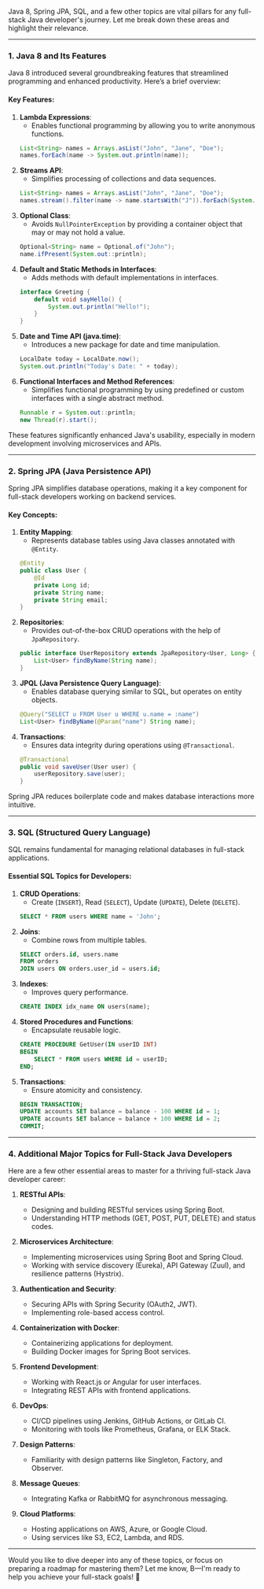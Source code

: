Java 8, Spring JPA, SQL, and a few other topics are vital pillars for any full-stack Java developer's journey. Let me break down these areas and highlight their relevance.

---

### **1. Java 8 and Its Features**
Java 8 introduced several groundbreaking features that streamlined programming and enhanced productivity. Here’s a brief overview:

#### **Key Features:**
1. **Lambda Expressions**:
   - Enables functional programming by allowing you to write anonymous functions.
   ```java
   List<String> names = Arrays.asList("John", "Jane", "Doe");
   names.forEach(name -> System.out.println(name));
   ```
2. **Streams API**:
   - Simplifies processing of collections and data sequences.
   ```java
   List<String> names = Arrays.asList("John", "Jane", "Doe");
   names.stream().filter(name -> name.startsWith("J")).forEach(System.out::println);
   ```
3. **Optional Class**:
   - Avoids `NullPointerException` by providing a container object that may or may not hold a value.
   ```java
   Optional<String> name = Optional.of("John");
   name.ifPresent(System.out::println);
   ```
4. **Default and Static Methods in Interfaces**:
   - Adds methods with default implementations in interfaces.
   ```java
   interface Greeting {
       default void sayHello() {
           System.out.println("Hello!");
       }
   }
   ```
5. **Date and Time API (java.time)**:
   - Introduces a new package for date and time manipulation.
   ```java
   LocalDate today = LocalDate.now();
   System.out.println("Today's Date: " + today);
   ```
6. **Functional Interfaces and Method References**:
   - Simplifies functional programming by using predefined or custom interfaces with a single abstract method.
   ```java
   Runnable r = System.out::println;
   new Thread(r).start();
   ```

These features significantly enhanced Java's usability, especially in modern development involving microservices and APIs.

---

### **2. Spring JPA (Java Persistence API)**
Spring JPA simplifies database operations, making it a key component for full-stack developers working on backend services.

#### **Key Concepts:**
1. **Entity Mapping**:
   - Represents database tables using Java classes annotated with `@Entity`.
   ```java
   @Entity
   public class User {
       @Id
       private Long id;
       private String name;
       private String email;
   }
   ```
2. **Repositories**:
   - Provides out-of-the-box CRUD operations with the help of `JpaRepository`.
   ```java
   public interface UserRepository extends JpaRepository<User, Long> {
       List<User> findByName(String name);
   }
   ```
3. **JPQL (Java Persistence Query Language)**:
   - Enables database querying similar to SQL, but operates on entity objects.
   ```java
   @Query("SELECT u FROM User u WHERE u.name = :name")
   List<User> findByName(@Param("name") String name);
   ```
4. **Transactions**:
   - Ensures data integrity during operations using `@Transactional`.
   ```java
   @Transactional
   public void saveUser(User user) {
       userRepository.save(user);
   }
   ```

Spring JPA reduces boilerplate code and makes database interactions more intuitive.

---

### **3. SQL (Structured Query Language)**
SQL remains fundamental for managing relational databases in full-stack applications.

#### **Essential SQL Topics for Developers**:
1. **CRUD Operations**:
   - Create (`INSERT`), Read (`SELECT`), Update (`UPDATE`), Delete (`DELETE`).
   ```sql
   SELECT * FROM users WHERE name = 'John';
   ```
2. **Joins**:
   - Combine rows from multiple tables.
   ```sql
   SELECT orders.id, users.name 
   FROM orders 
   JOIN users ON orders.user_id = users.id;
   ```
3. **Indexes**:
   - Improves query performance.
   ```sql
   CREATE INDEX idx_name ON users(name);
   ```
4. **Stored Procedures and Functions**:
   - Encapsulate reusable logic.
   ```sql
   CREATE PROCEDURE GetUser(IN userID INT)
   BEGIN
       SELECT * FROM users WHERE id = userID;
   END;
   ```
5. **Transactions**:
   - Ensure atomicity and consistency.
   ```sql
   BEGIN TRANSACTION;
   UPDATE accounts SET balance = balance - 100 WHERE id = 1;
   UPDATE accounts SET balance = balance + 100 WHERE id = 2;
   COMMIT;
   ```

---

### **4. Additional Major Topics for Full-Stack Java Developers**
Here are a few other essential areas to master for a thriving full-stack Java developer career:

1. **RESTful APIs**:
   - Designing and building RESTful services using Spring Boot.
   - Understanding HTTP methods (GET, POST, PUT, DELETE) and status codes.

2. **Microservices Architecture**:
   - Implementing microservices using Spring Boot and Spring Cloud.
   - Working with service discovery (Eureka), API Gateway (Zuul), and resilience patterns (Hystrix).

3. **Authentication and Security**:
   - Securing APIs with Spring Security (OAuth2, JWT).
   - Implementing role-based access control.

4. **Containerization with Docker**:
   - Containerizing applications for deployment.
   - Building Docker images for Spring Boot services.

5. **Frontend Development**:
   - Working with React.js or Angular for user interfaces.
   - Integrating REST APIs with frontend applications.

6. **DevOps**:
   - CI/CD pipelines using Jenkins, GitHub Actions, or GitLab CI.
   - Monitoring with tools like Prometheus, Grafana, or ELK Stack.

7. **Design Patterns**:
   - Familiarity with design patterns like Singleton, Factory, and Observer.

8. **Message Queues**:
   - Integrating Kafka or RabbitMQ for asynchronous messaging.

9. **Cloud Platforms**:
   - Hosting applications on AWS, Azure, or Google Cloud.
   - Using services like S3, EC2, Lambda, and RDS.

---

Would you like to dive deeper into any of these topics, or focus on preparing a roadmap for mastering them? Let me know, B—I'm ready to help you achieve your full-stack goals! 🚀
